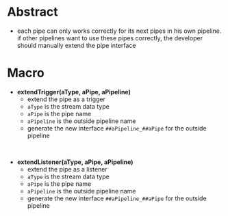 # Abstract  
* each pipe can only works correctly for its next pipes in his own pipeline. if other pipelines want to use these pipes correctly, the developer should manually extend the pipe interface  

# Macro
* **extendTrigger(aType, aPipe, aPipeline)**  
    - extend the pipe as a trigger  
    - `aType` is the stream data type  
    - `aPipe` is the pipe name  
    - `aPipeline` is the outside pipeline name  
    - generate the new interface `##aPipeline_##aPipe` for the outside pipeline  
</br>

* **extendListener(aType, aPipe, aPipeline)**  
    - extend the pipe as a listener  
    - `aType` is the stream data type  
    - `aPipe` is the pipe name  
    - `aPipeline` is the outside pipeline name  
    - generate the new interface `##aPipeline_##aPipe` for the outside pipeline  
</br>
